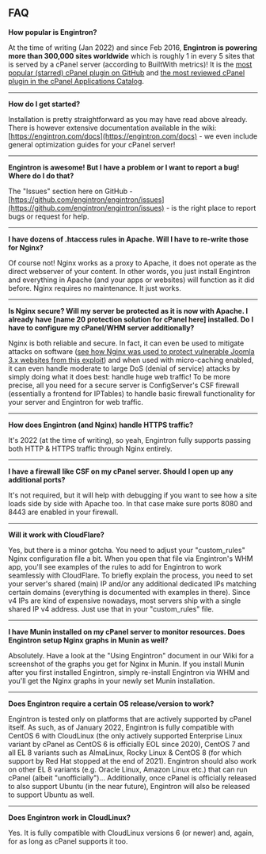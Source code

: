 ## FAQ

**How popular is Engintron?**

At the time of writing (Jan 2022) and since Feb 2016, **Engintron is powering more than 300,000 sites worldwide** which is roughly 1 in every 5 sites that is served by a cPanel server (according to BuiltWith metrics)! It is the [most popular (starred) cPanel plugin on GitHub](https://github.com/topics/cpanel?o=desc&s=stars) and [the most reviewed cPanel plugin in the cPanel Applications Catalog](https://applications.cpanel.net/listings/view/Engintron-Nginx-on-cPanel).

---

**How do I get started?**

Installation is pretty straightforward as you may have read above already. There is however extensive documentation available in the wiki: [https://engintron.com/docs](https://engintron.com/docs) - we even include general optimization guides for your cPanel server!

---

**Engintron is awesome! But I have a problem or I want to report a bug! Where do I do that?**

The "Issues" section here on GitHub - [https://github.com/engintron/engintron/issues](https://github.com/engintron/engintron/issues) - is the right place to report bugs or request for help.

---

**I have dozens of .htaccess rules in Apache. Will I have to re-write those for Nginx?**

Of course not! Nginx works as a proxy to Apache, it does not operate as the direct webserver of your content. In other words, you just install Engintron and everything in Apache (and your apps or websites) will function as it did before. Nginx requires no maintenance. It just works.

---

**Is Nginx secure? Will my server be protected as it is now with Apache. I already have [name 20 protection solution for cPanel here] installed. Do I have to configure my cPanel/WHM server additionally?**

Nginx is both reliable and secure. In fact, it can even be used to mitigate attacks on software ([see how Nginx was used to protect vulnerable Joomla 3.x websites from this exploit](https://www.nginx.com/blog/new-joomla-exploit-cve-2015-8562/)) and when used with micro-caching enabled, it can even handle moderate to large DoS (denial of service) attacks by simply doing what it does best: handle huge web traffic! To be more precise, all you need for a secure server is ConfigServer's CSF firewall (essentially a frontend for IPTables) to handle basic firewall functionality for your server and Engintron for web traffic.

---

**How does Engintron (and Nginx) handle HTTPS traffic?**

It's 2022 (at the time of writing), so yeah, Engintron fully supports passing both HTTP & HTTPS traffic through Nginx entirely.

---

**I have a firewall like CSF on my cPanel server. Should I open up any additional ports?**

It's not required, but it will help with debugging if you want to see how a site loads side by side with Apache too. In that case make sure ports 8080 and 8443 are enabled in your firewall.

---

**Will it work with CloudFlare?**

Yes, but there is a minor gotcha. You need to adjust your "custom\_rules" Nginx configuration file a bit. When you open that file via Engintron's WHM app, you'll see examples of the rules to add for Engintron to work seamlessly with CloudFlare. To briefly explain the process, you need to set your server's shared (main) IP and/or any additional dedicated IPs matching certain domains (everything is documented with examples in there). Since v4 IPs are kind of expensive nowadays, most servers ship with a single shared IP v4 address. Just use that in your "custom\_rules" file.

---

**I have Munin installed on my cPanel server to monitor resources. Does Engintron setup Nginx graphs in Munin as well?**

Absolutely. Have a look at the "Using Engintron" document in our Wiki for a screenshot of the graphs you get for Nginx in Munin. If you install Munin after you first installed Engintron, simply re-install Engintron via WHM and you'll get the Nginx graphs in your newly set Munin installation.

---

**Does Engintron require a certain OS release/version to work?**

Engintron is tested only on platforms that are actively supported by cPanel itself. As such, as of January 2022, Engintron is fully compatible with CentOS 6 with CloudLinux (the only actively supported Enterprise Linux variant by cPanel as CentOS 6 is officially EOL since 2020), CentOS 7 and all EL 8 variants such as AlmaLinux, Rocky Linux & CentOS 8 (for which support by Red Hat stopped at the end of 2021). Engintron should also work on other EL 8 variants (e.g. Oracle Linux, Amazon Linux etc.) that can run cPanel (albeit "unofficially")... Additionally, once cPanel is officially released to also support Ubuntu (in the near future), Engintron will also be released to support Ubuntu as well.

---

**Does Engintron work in CloudLinux?**

Yes. It is fully compatible with CloudLinux versions 6 (or newer) and, again, for as long as cPanel supports it too.
